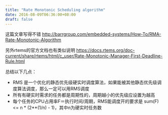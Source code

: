 ```yaml
---
title: "Rate Monotonic Scheduling algorithm"
date: 2016-08-09T06:36:00+08:00
draft: false
---
```


这篇文章写得不错 <http://barrgroup.com/embedded-systems/How-To/RMA-Rate-Monotonic-Algorithm>


另外rtems的官方文档也有类似说明 <https://docs.rtems.org/doc-current/share/rtems/html/c_user/Rate-Monotonic-Manager-First-Deadline-Rule.html>


总结以下几点：


* RMS 是一个优化的静态优先级硬实时调度算法，如果能被其他静态优先级调度算法调度，那么一定可以用RMS调度
* 所有有硬实时需求的任务都是周期性的，周期越小的优先级应设置为越高
* 每个任务的CPU占用率F＝执行时间/周期，RMS能调度开的要求是 sum(F) <= n \* (2\*\*(1/n) - 1)，其中n为硬实时任务数

